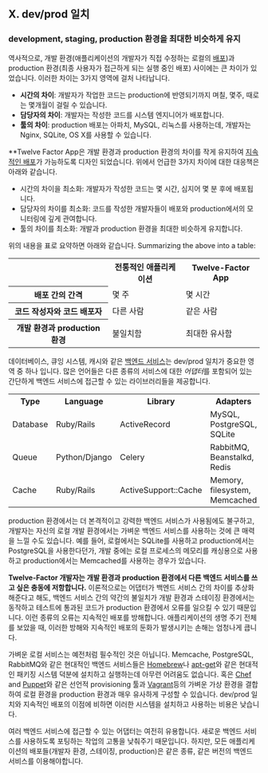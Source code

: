 ## X. dev/prod 일치
### development, staging, production 환경을 최대한 비슷하게 유지

역사적으로, 개발 환경(애플리케이션의 개발자가 직접 수정하는 로컬의 [배포](./codebase))과 production 환경(최종 사용자가 접근하게 되는 실행 중인 배포) 사이에는 큰 차이가 있었습니다. 이러한 차이는 3가지 영역에 걸처 나타납니다.

* **시간의 차이**: 개발자가 작업한 코드는 production에 반영되기까지 며칠, 몇주, 때로는 몇개월이 걸릴 수 있습니다.
* **담당자의 차이**: 개발자는 작성한 코드를 시스템 엔지니어가 배포합니다.
* **툴의 차이**: production 배포는 아파치, MySQL, 리눅스를 사용하는데, 개발자는 Nginx, SQLite, OS X를 사용할 수 있습니다.

**Twelve Factor App은 개발 환경과 production 환경의 차이를 작게 유지하여 [지속적인 배포](http://www.avc.com/a_vc/2011/02/continuous-deployment.html)가 가능하도록 디자인 되었습니다. 위에서 언급한 3가지 차이에 대한 대응책은 아래와 같습니다. 

* 시간의 차이을 최소화: 개발자가 작성한 코드는 몇 시간, 심지어 몇 분 후에 배포됩니다.
* 담당자의 차이를 최소화: 코드를 작성한 개발자들이 배포와 production에서의 모니터링에 깊게 관여합니다.
* 툴의 차이를 최소화: 개발과 production 환경을 최대한 비슷하게 유지합니다. 

위의 내용을 표로 요약하면 아래와 같습니다.
Summarizing the above into a table:

<table>
  <tr>
    <th></th>
    <th>전통적인 애플리케이션</th>
    <th>Twelve-Factor App</th>
  </tr>
  <tr>
    <th>배포 간의 간격</th>
    <td>몇 주</td>
    <td>몇 시간</td>
  </tr>
  <tr>
    <th>코드 작성자와 코드 배포자</th>
    <td>다른 사람</td>
    <td>같은 사람</td>
  </tr>
  <tr>
    <th>개발 환경과 production 환경</th>
    <td>불일치함</td>
    <td>최대한 유사함</td>
  </tr>
</table>


데이터베이스, 큐잉 시스템, 캐시와 같은 [백엔드 서비스](./backing-services)는 dev/prod 일치가 중요한 영역 중 하나 입니다. 많은 언어들은 다른 종류의 서비스에 대한 *어댑터*를 포함되어 있는 간단하게 백엔드 서비스에 접근할 수 있는 라이브러리들을 제공합니다. 

<table>
  <tr>
    <th>Type</th>
    <th>Language</th>
    <th>Library</th>
    <th>Adapters</th>
  </tr>
  <tr>
    <td>Database</td>
    <td>Ruby/Rails</td>
    <td>ActiveRecord</td>
    <td>MySQL, PostgreSQL, SQLite</td>
  </tr>
  <tr>
    <td>Queue</td>
    <td>Python/Django</td>
    <td>Celery</td>
    <td>RabbitMQ, Beanstalkd, Redis</td>
  </tr>
  <tr>
    <td>Cache</td>
    <td>Ruby/Rails</td>
    <td>ActiveSupport::Cache</td>
    <td>Memory, filesystem, Memcached</td>
  </tr>
</table>

production 환경에서는 더 본격적이고 강력한 백엔드 서비스가 사용됨에도 불구하고, 개발자는 자신의 로컬 개발 환경에서는 가벼운 백엔드 서비스를 사용하는 것에 큰 매력을 느낄 수도 있습니다. 예를 들어, 로컬에서는 SQLite를 사용하고 production에서는 PostgreSQL을 사용한다던가, 개발 중에는 로컬 프로세스의 메모리를 캐싱용으로 사용하고 production에서는 Memcached를 사용하는 경우가 있습니다.

**Twelve-Factor 개발자는 개발 환경과 production 환경에서 다른 백엔드 서비스를 쓰고 싶은 충동에 저항합니다.** 이론적으로는 어댑터가 백엔드 서비스 간의 차이를 추상화해준다고 해도, 백엔드 서비스 간의 약간의 불일치가 개발 환경과 스테이징 환경에서는 동작하고 테스트에 통과된 코드가 production 환경에서 오류를 일으킬 수 있기 때문입니다. 이런 종류의 오류는 지속적인 배포를 방해합니다. 애플리케이션의 생명 주기 전체를 보았을 때, 이러한 방해와 지속적인 배포의 둔화가 발생시키는 손해는 엄청나게 큽니다. 

가벼운 로컬 서비스는 예전처럼 필수적인 것은 아닙니다. Memcache, PostgreSQL, RabbitMQ와 같은 현대적인 백엔드 서비스들은 [Homebrew](http://mxcl.github.com/homebrew/)나 [apt-get](https://help.ubuntu.com/community/AptGet/Howto)와 같은 현대적인 패키징 시스템 덕분에 설치하고 실행하는데 아무런 어려움도 없습니다. 혹은 [Chef](http://www.opscode.com/chef/) and [Puppet](http://docs.puppetlabs.com/)와 같은 선언적 provisioning 툴과 [Vagrant](http://vagrantup.com/)등의 가벼운 가상 환경을 결합하여 로컬 환경을 production 환경과 매우 유사하게 구성할 수 있습니다. dev/prod 일치와 지속적인 배포의 이점에 비하면 이러한 시스템을 설치하고 사용하는 비용은 낮습니다.

여러 백엔드 서비스에 접근할 수 있는 어댑터는 여전히 유용합니다. 새로운 백엔드 서비스를 사용하도록 포팅하는 작업의 고통을 낮춰주기 때문입니다. 하지만, 모든 애플리케이션의 배포들(개발자 환경, 스테이징, production)은 같은 종류, 같은 버전의 백엔드 서비스를 이용해야합니다.
